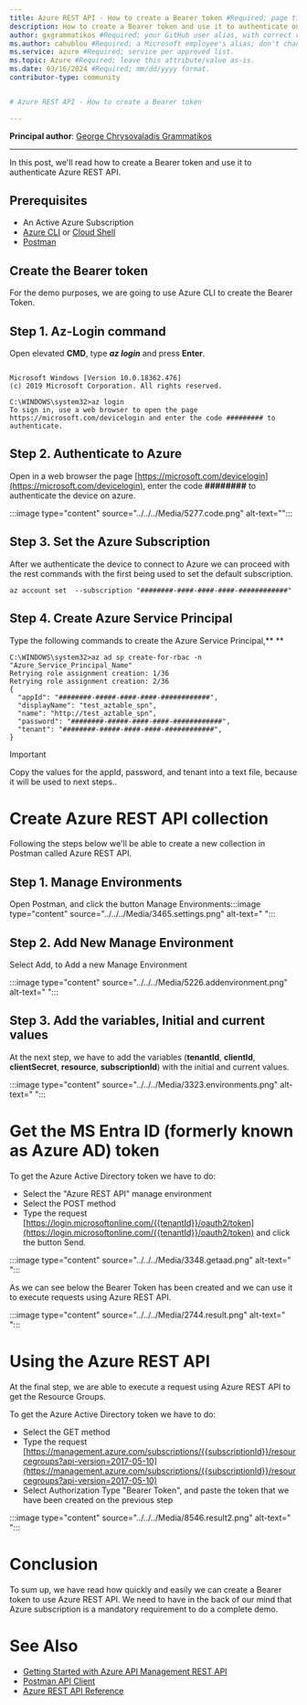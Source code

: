 ```yaml
---
title: Azure REST API - How to create a Bearer token #Required; page title displayed in search results. Don't enclose in quotation marks. 
description: How to create a Bearer token and use it to authenticate on Azure REST API #Required; article description that's displayed in search results. Don't enclose in quotation marks. Do end with a period.
author: gxgrammatikos #Required; your GitHub user alias, with correct capitalization.
ms.author: cahublou #Required; a Microsoft employee's alias; don't change. 
ms.service: azure #Required; service per approved list.
ms.topic: Azure #Required; leave this attribute/value as-is.
ms.date: 03/16/2024 #Required; mm/dd/yyyy format.
contributor-type: community


# Azure REST API - How to create a Bearer token

---
```

**Principal author**: [George Chrysovaladis Grammatikos](https://learn.microsoft.com/users/georgechrysovalantisgrammatikos-8518/)

---


In this post, we'll read how to create a Bearer token and use it to authenticate Azure REST API.

## Prerequisites

- An Active Azure Subscription
- [Azure CLI](/cli/azure/install-azure-cli?view=azure-cli-latest) or [Cloud Shell](https://shell.azure.com/)
- [Postman](https://www.getpostman.com/downloads/)

## Create the Bearer token

For the demo purposes, we are going to use Azure CLI to create the Bearer Token.

## Step 1. Az-Login command

Open elevated **CMD**, type ***az login*** and press **Enter**.

```azurecli

Microsoft Windows [Version 10.0.18362.476]
(c) 2019 Microsoft Corporation. All rights reserved.
 
C:\WINDOWS\system32>az login
To sign in, use a web browser to open the page https://microsoft.com/devicelogin and enter the code ######### to authenticate.

```
## Step 2. Authenticate to Azure

Open in a web browser the page [https://microsoft.com/devicelogin](https://microsoft.com/devicelogin), enter the code **########** to authenticate the device on azure.

:::image type="content" source="../../../Media/5277.code.png" alt-text="":::

## Step 3. Set the Azure Subscription

After we authenticate the device to connect to Azure we can proceed with the rest commands with the first being used to set the default subscription.

```azurecli
az account set  --subscription "########-####-####-####-############"
```
## Step 4. Create Azure Service Principal

Type the following commands to create the Azure Service Principal,** **

```azurecli
C:\WINDOWS\system32>az ad sp create-for-rbac -n "Azure_Service_Principal_Name"
Retrying role assignment creation: 1/36
Retrying role assignment creation: 2/36
{
  "appId": "########-#####-####-####-############",
  "displayName": "test_aztable_spn",
  "name": "http://test_aztable_spn",
  "password": "########-#####-####-####-############",
  "tenant": "########-#####-####-####-############",
}
```

> [!IMPORTANT]
> Copy the values for the appId, password, and tenant into a text file, because it will be used to next steps..



# Create Azure REST API collection

Following the steps below we'll be able to create a new collection in Postman called Azure REST API.

## Step 1. Manage Environments

Open Postman, and click the button Manage Environments:::image type="content" source="../../../Media/3465.settings.png" alt-text=" ":::

## Step 2. Add New Manage Environment

Select Add, to Add a new Manage Environment

:::image type="content" source="../../../Media/5226.addenvironment.png" alt-text=" ":::

## Step 3. Add the variables, Initial and current values

At the next step, we have to add the variables (**tenantId**, **clientId**, **clientSecret**, **resource**, **subscriptionId**) with the initial and current values.

:::image type="content" source="../../../Media/3323.environments.png" alt-text=" ":::

# Get the MS Entra ID (formerly known as Azure AD) token

To get the Azure Active Directory token we have to do:

- Select the "Azure REST API" manage environment
- Select the POST method
- Type the request [https://login.microsoftonline.com/{{tenantId}}/oauth2/token](https://login.microsoftonline.com/{{tenantId}}/oauth2/token) and click the button Send.

:::image type="content" source="../../../Media/3348.getaad.png" alt-text=" ":::

As we can see below the Bearer Token has been created and we can use it to execute requests using Azure REST API.

:::image type="content" source="../../../Media/2744.result.png" alt-text=" ":::

# Using the Azure REST API

At the final step, we are able to execute a request using Azure REST API to get the Resource Groups.

To get the Azure Active Directory token we have to do:

- Select the GET method
- Type the request [https://management.azure.com/subscriptions/{{subscriptionId}}/resourcegroups?api-version=2017-05-10](https://management.azure.com/subscriptions/{{subscriptionId}}/resourcegroups?api-version=2017-05-10)
- Select Authorization Type "Bearer Token", and paste the token that we have been created on the previous step

:::image type="content" source="../../../Media/8546.result2.png" alt-text=" ":::

# Conclusion

To sum up, we have read how quickly and easily we can create a Bearer token to use Azure REST API. We need to have in the back of our mind that Azure subscription is a mandatory requirement to do a complete demo.

# See Also

- [Getting Started with Azure API Management REST API](https://azure.microsoft.com/en-us/resources/videos/getting-started-with-azure-api-management-rest-api/)
- [Postman API Client](https://www.getpostman.com/product/api-client)
- [Azure REST API Reference](/rest/api/azure/)

